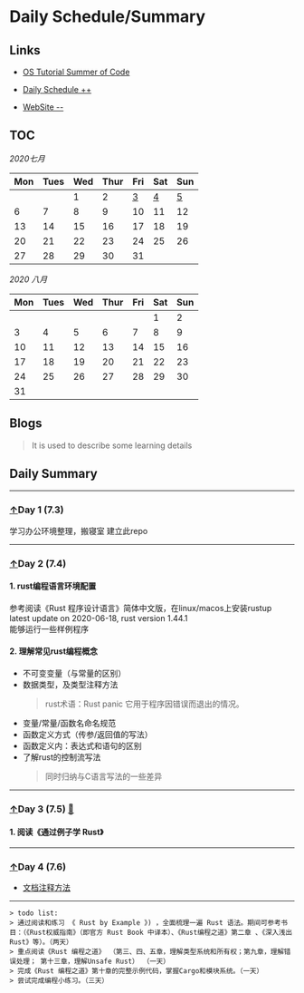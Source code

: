 # Daily Schedule/Summary

## Links
+ [OS Tutorial Summer of Code](https://github.com/rcore-os/rCore/wiki/os-tutorial-summer-of-code)

+ [Daily Schedule ++](https://github.com/rcore-os/rCore-Tutorial/issues/18)

+ [WebSite --](http://www.nuanyun.cloud)
<span id="TOC"></span>  

## TOC



 *2020七月*                

| Mon                    | Tues                   | Wed                    | Thur                   | Fri                    | Sat                    | Sun                    |
|------------------------|------------------------|------------------------|------------------------|------------------------|------------------------|------------------------|
|     |    | 1  | 2  | [3](#0)  | [4](#1)     | [5](#2)     |
| 6   | 7  | 8  | 9  | 10 | 11 | 12 |
| 13  | 14 | 15 | 16 | 17 | 18 | 19 |
| 20  | 21 | 22 | 23 | 24 | 25 | 26 |
| 27  | 28 | 29 | 30 | 31 |                        |                        |

 *2020 八月*                

| Mon                    | Tues                   | Wed                    | Thur                   | Fri                    | Sat                    | Sun                    |
|------------------------|------------------------|------------------------|------------------------|------------------------|------------------------|------------------------|
| | | | | | 1|2|
|3|4|5|6|7|8|9|
|10|11|12|13|14|15|16|
|17|18|19|20|21|22|23|
|24|25|26|27|28|29|30|
|31|
## Blogs
> It is used to describe some learning details


## Daily Summary
---
<span id="1"></span>
### [↑](#TOC)Day 1 (7.3)
学习办公环境整理，搬寝室
建立此repo

---
<span id="2"></span>
### [↑](#TOC)Day 2 (7.4)
#### 1. rust编程语言环境配置
参考阅读《Rust 程序设计语言》简体中文版，在linux/macos上安装rustup  
latest update on 2020-06-18, rust version 1.44.1  
能够运行一些样例程序
#### 2. 理解常见rust编程概念
+ 不可变变量（与常量的区别）
+ 数据类型，及类型注释方法
  > rust术语：Rust panic 它用于程序因错误而退出的情况。
+ 变量/常量/函数名命名规范
+ 函数定义方式（传参/返回值的写法）
+ 函数定义内：表达式和语句的区别
+ 了解rust的控制流写法
  >同时归纳与C语言写法的一些差异


---
<span id="3"></span>
### [↑](#TOC)Day 3 (7.5)  [🔗](RUST/docs/7.5.md)
#### 1. 阅读《通过例子学 Rust》
---

<span id="4"></span>
### [↑](#TOC)Day 4 (7.6)  




+ [文档注释方法](https://rustwiki.org/zh-CN/rust-by-example/meta/doc.html)
---

    > todo list:
    > 通过阅读和练习 《 Rust by Example 》) ，全面梳理一遍 Rust 语法。期间可参考书目：（《Rust权威指南》（即官方 Rust Book 中译本）、《Rust编程之道》第二章 、《深入浅出 Rust》等）。（两天）
    > 重点阅读《Rust 编程之道》 （第三、四、五章，理解类型系统和所有权；第九章，理解错误处理； 第十三章，理解Unsafe Rust） （一天）
    > 完成《Rust 编程之道》第十章的完整示例代码，掌握Cargo和模块系统。（一天）
    > 尝试完成编程小练习。（三天）